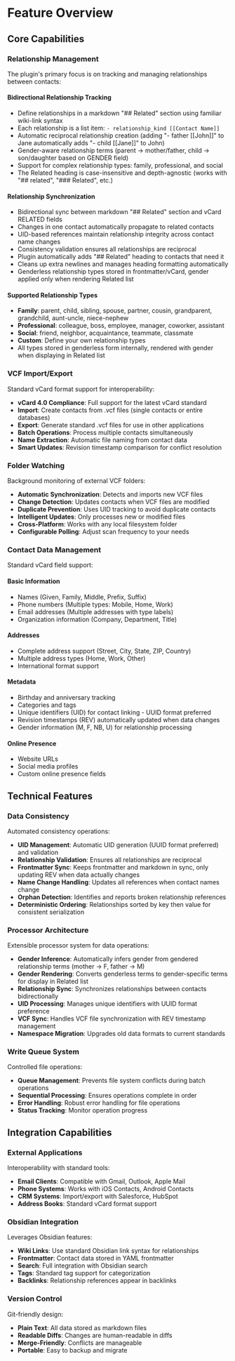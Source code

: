 # Feature Overview

## Core Capabilities

### Relationship Management

The plugin's primary focus is on tracking and managing relationships between contacts:

#### Bidirectional Relationship Tracking
- Define relationships in a markdown "## Related" section using familiar wiki-link syntax
- Each relationship is a list item: `- relationship_kind [[Contact Name]]`
- Automatic reciprocal relationship creation (adding "- father [[John]]" to Jane automatically adds "- child [[Jane]]" to John)
- Gender-aware relationship terms (parent → mother/father, child → son/daughter based on GENDER field)
- Support for complex relationship types: family, professional, and social
- The Related heading is case-insensitive and depth-agnostic (works with "## related", "### Related", etc.)

#### Relationship Synchronization
- Bidirectional sync between markdown "## Related" section and vCard RELATED fields
- Changes in one contact automatically propagate to related contacts
- UID-based references maintain relationship integrity across contact name changes
- Consistency validation ensures all relationships are reciprocal
- Plugin automatically adds "## Related" heading to contacts that need it
- Cleans up extra newlines and manages heading formatting automatically
- Genderless relationship types stored in frontmatter/vCard, gender applied only when rendering Related list

#### Supported Relationship Types
- **Family**: parent, child, sibling, spouse, partner, cousin, grandparent, grandchild, aunt-uncle, niece-nephew
- **Professional**: colleague, boss, employee, manager, coworker, assistant
- **Social**: friend, neighbor, acquaintance, teammate, classmate
- **Custom**: Define your own relationship types
- All types stored in genderless form internally, rendered with gender when displaying in Related list

### VCF Import/Export

Standard vCard format support for interoperability:

- **vCard 4.0 Compliance**: Full support for the latest vCard standard
- **Import**: Create contacts from .vcf files (single contacts or entire databases)
- **Export**: Generate standard .vcf files for use in other applications
- **Batch Operations**: Process multiple contacts simultaneously
- **Name Extraction**: Automatic file naming from contact data
- **Smart Updates**: Revision timestamp comparison for conflict resolution

### Folder Watching

Background monitoring of external VCF folders:

- **Automatic Synchronization**: Detects and imports new VCF files
- **Change Detection**: Updates contacts when VCF files are modified
- **Duplicate Prevention**: Uses UID tracking to avoid duplicate contacts
- **Intelligent Updates**: Only processes new or modified files
- **Cross-Platform**: Works with any local filesystem folder
- **Configurable Polling**: Adjust scan frequency to your needs

### Contact Data Management

Standard vCard field support:

#### Basic Information
- Names (Given, Family, Middle, Prefix, Suffix)
- Phone numbers (Multiple types: Mobile, Home, Work)
- Email addresses (Multiple addresses with type labels)
- Organization information (Company, Department, Title)

#### Addresses
- Complete address support (Street, City, State, ZIP, Country)
- Multiple address types (Home, Work, Other)
- International format support

#### Metadata
- Birthday and anniversary tracking
- Categories and tags
- Unique identifiers (UID) for contact linking - UUID format preferred
- Revision timestamps (REV) automatically updated when data changes
- Gender information (M, F, NB, U) for relationship processing

#### Online Presence
- Website URLs
- Social media profiles
- Custom online presence fields

## Technical Features

### Data Consistency

Automated consistency operations:

- **UID Management**: Automatic UID generation (UUID format preferred) and validation
- **Relationship Validation**: Ensures all relationships are reciprocal
- **Frontmatter Sync**: Keeps frontmatter and markdown in sync, only updating REV when data actually changes
- **Name Change Handling**: Updates all references when contact names change
- **Orphan Detection**: Identifies and reports broken relationship references
- **Deterministic Ordering**: Relationships sorted by key then value for consistent serialization

### Processor Architecture

Extensible processor system for data operations:

- **Gender Inference**: Automatically infers gender from gendered relationship terms (mother → F, father → M)
- **Gender Rendering**: Converts genderless terms to gender-specific terms for display in Related list
- **Relationship Sync**: Synchronizes relationships between contacts bidirectionally
- **UID Processing**: Manages unique identifiers with UUID format preference
- **VCF Sync**: Handles VCF file synchronization with REV timestamp management
- **Namespace Migration**: Upgrades old data formats to current standards

### Write Queue System

Controlled file operations:

- **Queue Management**: Prevents file system conflicts during batch operations
- **Sequential Processing**: Ensures operations complete in order
- **Error Handling**: Robust error handling for file operations
- **Status Tracking**: Monitor operation progress

## Integration Capabilities

### External Applications

Interoperability with standard tools:

- **Email Clients**: Compatible with Gmail, Outlook, Apple Mail
- **Phone Systems**: Works with iOS Contacts, Android Contacts
- **CRM Systems**: Import/export with Salesforce, HubSpot
- **Address Books**: Standard vCard format support

### Obsidian Integration

Leverages Obsidian features:

- **Wiki Links**: Use standard Obsidian link syntax for relationships
- **Frontmatter**: Contact data stored in YAML frontmatter
- **Search**: Full integration with Obsidian search
- **Tags**: Standard tag support for categorization
- **Backlinks**: Relationship references appear in backlinks

### Version Control

Git-friendly design:

- **Plain Text**: All data stored as markdown files
- **Readable Diffs**: Changes are human-readable in diffs
- **Merge-Friendly**: Conflicts are manageable
- **Portable**: Easy to backup and migrate